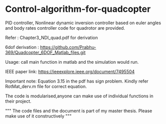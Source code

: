 # Control-algorithm-for-quadcopter

PID controller, Nonlinear dynamic inversion controller based on euler angles and body rates controller code for quadrotor are provided.

Refer : Chapter3_NDI_quad.pdf for derivation

6dof derivation : https://github.com/Prabhu-369/Quadcopter_6DOF_Matlab_files.git 

Usage: call main function in matlab and the simulation would run.

IEEE paper link: https://ieeexplore.ieee.org/document/7495504

Important note: Equation 3.15 in the pdf has sign problem. Kindly refer RotMat_derv.m file for correct equation. 



The code is modularised,anyone can make use of individual functions in their project.

""" The code files and the document is part of my master thesis. Please make use of it constructively """

